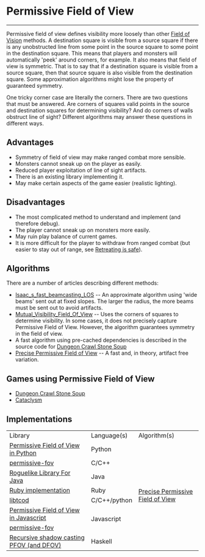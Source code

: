 # Permissive Field of View

---

Permissive field of view defines visibility more loosely than other [Field of Vision](field_of_vision.md) methods. A destination square is visible from a source square if there is any unobstructed line from some point in the source square to some point in the destination square. This means that players and monsters will automatically 'peek' around corners, for example. It also means that field of view is symmetric. That is to say that if a destination square is visible from a source square, then that source square is also visible from the destination square. Some approximation algorithms might lose the property of guaranteed symmetry.

One tricky corner case are literally the corners. There are two questions that must be answered. Are corners of squares valid points in the source and destination squares for determining visibility? And do corners of walls obstruct line of sight? Different algorithms may answer these questions in different ways.

## Advantages

- Symmetry of field of view may make ranged combat more sensible.
- Monsters cannot sneak up on the player as easily.
- Reduced player exploitation of line of sight artifacts.
- There is an existing library implementing it.
- May make certain aspects of the game easier (realistic lighting).

## Disadvantages

- The most complicated method to understand and implement (and therefore debug).
- The player cannot sneak up on monsters more easily.
- May ruin play balance of current games.
- It is more difficult for the player to withdraw from ranged combat (but easier to stay out of range, see [Retreating is safe](discussion_field_of_vision.md#Extra_visibility_properties)).

## Algorithms

There are a number of articles describing different methods:

- [Isaac_s_fast_beamcasting_LOS](isaac_s_fast_beamcasting_los.md) -- An approximate algorithm using 'wide beams' sent out at fixed slopes. The larger the radius, the more beams must be sent out to avoid artifacts.
- [Mutual_Visibility_Field_Of_View](mutual_visibility_field_of_view.md) -- Uses the corners of squares to determine visibility. In some cases, it does not precisely capture Permissive Field of View. However, the algorithm guarantees symmetry in the field of view.
- A fast algorithm using pre-cached dependencies is described in the source code for [Dungeon Crawl Stone Soup](dungeon_crawl_stone_soup.md)
- [Precise Permissive Field of View](precise_permissive_field_of_view.md) -- A fast and, in theory, artifact free variation.

## Games using Permissive Field of View

- [Dungeon Crawl Stone Soup](dungeon_crawl_stone_soup.md)
- [Cataclysm](cataclysm.md)

## Implementations

<table>
  <tr>
    <td>Library</td>
    <td>Language(s)</td>
    <td>Algorithm(s)</td>
  </tr>
  <tr>
    <td colspan="1"><a href= "permissive_field_of_view_in_python.md">Permissive Field of View in Python</a></td>
    <td colspan="1">Python</td>
    <td rowspan="8"><a href="precise_permissive_field_of_view.md">Precise Permissive Field of View
    </a></td>
  </tr>
  <tr>
    <td colspan="1"><a href= "permissive-fov.md">permissive-fov</a></td>
    <td colspan="1">C/C++</td>
  </tr>
  <tr>
    <td colspan="1"><a href= "roguelike_library_for_java.md">Roguelike Library For Java</a></td>
    <td colspan="1">Java</td>
  </tr>
  <tr>
    <td colspan="1"><a href= "ruby_precise_permissive_FOV_implementation.md">Ruby implementation</a></td>
    <td colspan="1">Ruby</td>
  </tr>
  <tr>
    <td colspan="1"><a href= "libtcod.md">libtcod</a></td>
    <td colspan="1">C/C++/python</td>
  </tr>
  <tr>
    <td colspan="1"><a href= "permissive_field_of_view_in_javascript.md">Permissive Field of View in Javascript</a></td>
    <td rowspan="2">Javascript</td>
  </tr>
  <tr>
    <td colspan="1"><a href="https://www.npmjs.com/package/permissive-fov">permissive-fov</a></td>
  </tr>
  <tr>
    <td colspan="1"><a href="https://github.com/LambdaHack/LambdaHack/wiki/Fov-and-los">Recursive shadow casting PFOV (and DFOV)</a>
    </td>
    <td colspan="1">Haskell</td>
  </tr>
</table>

